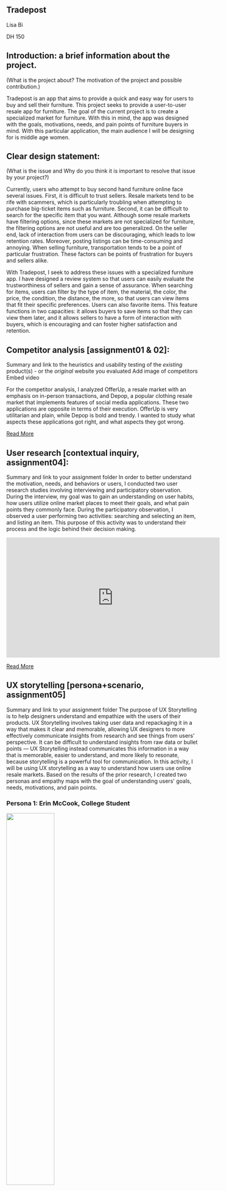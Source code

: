 ## Tradepost
Lisa Bi 

DH 150

## Introduction: a brief information about the project. 

(What is the project about? The motivation of the project and possible contribution.)

Tradepost is an app that aims to provide a quick and easy way for users to buy and sell their furniture. This project seeks to provide a user-to-user resale app for furniture. The goal of the current project is to create a specialized market for furniture. With this in mind, the app was designed with the goals, motivations, needs, and pain points of furniture buyers in mind. With this particular application, the main audience I will be designing for is middle age women.

## Clear design statement: 

(What is the issue and Why do you think it is important to resolve that issue by your project?)

Currently, users who attempt to buy second hand furniture online face several issues. First, it is difficult to trust sellers. Resale markets tend to be rife with scammers, which is particularly troubling when attempting to purchase big-ticket items such as furniture. Second, it can be difficult to search for the specific item that you want. Although some resale markets have filtering options, since these markets are not specialized for furniture, the filtering options are not useful and are too generalized. On the seller end, lack of interaction from users can be discouraging, which leads to low retention rates. Moreover, posting listings can be time-consuming and annoying. When selling furniture, transportation tends to be a point of particular frustration. These factors can be points of frustration for buyers and sellers alike. 

With Tradepost, I seek to address these issues with a specialized furniture app. I have designed a review system so that users can easily evaluate the trustworthiness of sellers and gain a sense of assurance. When searching for items, users can filter by the type of item, the material, the color, the price, the condition, the distance, the more, so that users can view items that fit their specific preferences. Users can also favorite items. This feature functions in two capacities: it allows buyers to save items so that they can view them later, and it allows sellers to have a form of interaction with buyers, which is encouraging and can foster higher satisfaction and retention.

## Competitor analysis [assignment01 & 02]:
Summary and link to the heuristics and usability testing of the *existing* product(s) - or the *original* website you evaluated
Add image of competitors
Embed video

For the competitor analysis, I analyzed OfferUp, a resale market with an emphasis on in-person transactions, and Depop, a popular clothing resale market that implements features of social media applications. These two applications are opposite in terms of their execution. OfferUp is very utilitarian and plain, while Depop is bold and trendy. I wanted to study what aspects these applications got right, and what aspects they got wrong. 

[Read More](https://lisabi-ux.github.io/DH-150/assignment01/)

## User research [contextual inquiry, assignment04]:
Summary and link to your assignment folder
In order to better understand the motivation, needs, and behaviors or users, I conducted two user research studies involving interviewing and participatory observation. During the interview, my goal was to gain an understanding on user habits, how users utilize online market places to meet their goals, and what pain points they commonly face. During the participatory observation, I observed a user performing two activities: searching and selecting an item, and listing an item. This purpose of this activity was to understand their process and the logic behind their decision making.

<iframe width="560" height="315" src="https://www.youtube.com/embed/fFBaiL_8p4M" frameborder="0" allow="accelerometer; autoplay; clipboard-write; encrypted-media; gyroscope; picture-in-picture" allowfullscreen></iframe>

[Read More](https://lisabi-ux.github.io/DH-150/assignment04/)

## UX storytelling [persona+scenario, assignment05]
Summary and link to your assignment folder
The purpose of UX Storytelling is to help designers understand and empathize with the users of their products. UX Storytelling involves taking user data and repackaging it in a way that makes it clear and memorable, allowing UX designers to more effectively communicate insights from research and see things from users' perspective. It can be difficult to understand insights from raw data or bullet points — UX Storytelling instead communicates this information in a way that is memorable, easier to understand, and more likely to resonate, because storytelling is a powerful tool for communication. In this activity, I will be using UX storytelling as a way to understand how users use online resale markets.
Based on the results of the prior research, I created two personas and empathy maps with the goal of understanding users' goals, needs, motivations, and pain points. 

### Persona 1: Erin McCook, College Student
<img src="https://lisabi-ux.github.io/DH-150/erinpersona.png" width = 50%/> <br>
<img src="https://lisabi-ux.github.io/DH-150/erinmap.png" width=50%/> <br>
<img src="https://lisabi-ux.github.io/DH-150/erinjourney.png" width=50%/>  <br>

### Persona 2: June Chen, Working Mother
<img src="https://lisabi-ux.github.io/DH-150/junepersona.png" width=50%/> <br>
<img src="https://lisabi-ux.github.io/DH-150/junemap.png" width=50%/> <br>
<img src="https://lisabi-ux.github.io/DH-150/junejourney.png" width=50%/> <br>

[Read More](https://lisabi-ux.github.io/DH-150/assignment05/)

## Wireframe and graphic design element variation [assignment06 + part of 07]
<img src="https://lisabi-ux.github.io/DH-150/wireflow1.png" width=50%/> <br>

<img src="https://lisabi-ux.github.io/DH-150/wireflow2.png" width=50%/> <br>

<img src="https://lisabi-ux.github.io/DH-150/wireflow3.png" width=50%/> <br>

<img src="https://lisabi-ux.github.io/DH-150/wireflow4.png" width=50%/> <br>


## Low-fidelity prototype (wireflow, assignment06)
Summary and link to the sketches (may contains the multiple versions and evaluation history)
In order to assess the usability of the design, I conducted a virtual usability test with the low-fidelity prototype. The participant was asked to complete a series of tasks: 
* Search for an item and filter the search results.
* View your offers and show how to accept or deny them.
* View the items that you favorited.
* View reviews of a seller.

[Read More](https://lisabi-ux.github.io/DH-150/assignment06/)

## High-fidelity prototype (functional/interactive prototype, assignment08)
Summary statement and link to or an embedded prototype
The purpose of this high-fidelity prototype is to implement the visual aspects of the design and study their effect on the user's experience. I paid special attention to aspects such as color, typography, readibility, and visual heirarchy. The high fidelity prototype was created using Adobe XD. 

<iframe width="375" height="812" src="https://xd.adobe.com/embed/fe671d1e-871f-4a37-ba05-65c8395acb69-ab34/" frameborder="0" allowfullscreen></iframe>

[Read More](https://lisabi-ux.github.io/DH-150/assignment07/)

## Optional evaluation and revision history 
Including cognitive walkthrough; impression test, accessibility audit, usability testing), per each summary and link to the notes (when you share the video or other detailed evidences, I will notify you when you can make the contents private as soon as your work is graded)

Following this, I conducted an impression test and to assess users' immediate reaction to the design. This study was conducted virtually. The participant was given a link to view the wireframes, and asked about their initial reaction and thoughts. They were also asked to choose words to describe the app. 

<iframe width="560" height="315" src="https://www.youtube.com/embed/ahjpU1JBLEw" frameborder="0" allow="accelerometer; autoplay; clipboard-write; encrypted-media; gyroscope; picture-in-picture" allowfullscreen></iframe>

In addition, I conducted a cognitive walkthrough to assess the usability of the app with a different participant. The participant was asked to complete a series of tasks, such as searching and filtering, viewing reviews, and accepting offers. 

## Pitch video [update the video after recording your presentation]

## conclusion: what you learned throughout the process

Overall, the process of creating Tradepost was a really valuable learning experience in understanding the process of user experience design and gaining first-hand experience in the product design cycle. The most important lesson was understanding the importance of emphathizing and seeing things from the perspective of users, rather than only relying on my own judgement. By getting feedback from users, whether it be from user research, usability testing, impression testing, and more, I was able to discover weaknesses in the product and gain insight on how to improve the overall experience of users.
